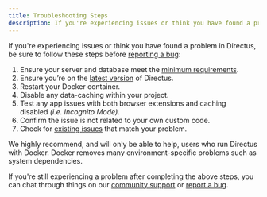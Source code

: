 ```yaml
---
title: Troubleshooting Steps
description: If you're experiencing issues or think you have found a problem in Directus, be sure to follow these steps.
---
```


If you're experiencing issues or think you have found a problem in Directus, be sure to follow these steps before [reporting a bug](/community/reporting-and-support/bug-reporting):

1. Ensure your server and database meet the [minimum requirements](/self-hosting/requirements).
2. Ensure you’re on the [latest version](https://github.com/directus/directus/releases/latest) of Directus.
3. Restart your Docker container. 
4. Disable any data-caching within your project.
5. Test any app issues with both browser extensions and caching disabled *(i.e. Incognito Mode)*.
6. Confirm the issue is not related to your own custom code.
7. Check for [existing issues](https://github.com/directus/directus/issues?q=is%3Aissue) that match your problem.

We highly recommend, and will only be able to help, users who run Directus with Docker. Docker removes many environment-specific problems such as system dependencies. 

If you're still experiencing a problem after completing the above steps, you can chat through things on our [community support](/community/reporting-and-support/customer-support) or [report a bug](/community/reporting-and-support/bug-reporting).
